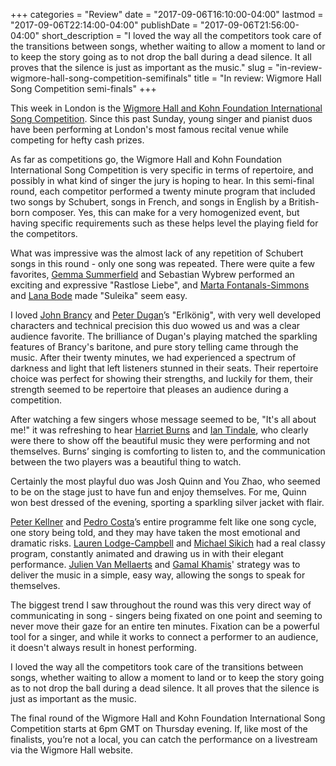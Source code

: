 +++
categories = "Review"
date = "2017-09-06T16:10:00-04:00"
lastmod = "2017-09-06T22:14:00-04:00"
publishDate = "2017-09-06T21:56:00-04:00"
short_description = "I loved the way all the competitors took care of the transitions between songs, whether waiting to allow a moment to land or to keep the story going as to not drop the ball during a dead silence. It all proves that the silence is just as important as the music."
slug = "in-review-wigmore-hall-song-competition-semifinals"
title = "In review: Wigmore Hall Song Competition semi-finals"
+++

This week in London is the [Wigmore Hall and Kohn Foundation International Song Competition](https://wigmore-hall.org.uk/song-competition/2017-songcompetition). Since this past Sunday, young singer and pianist duos have been performing at London's most famous recital venue while competing for hefty cash prizes.

As far as competitions go, the Wigmore Hall and Kohn Foundation International Song Competition is very specific in terms of repertoire, and possibly in what kind of singer the jury is hoping to hear. In this semi-final round, each competitor performed a twenty minute program that included two songs by Schubert, songs in French, and songs in English by a British-born composer. Yes, this can make for a very homogenized event, but having specific requirements such as these helps level the playing field for the competitors.

What was impressive was the almost lack of any repetition of Schubert songs in this round - only one song was repeated. There were quite a few favorites, [Gemma Summerfield](/scene/people/gemma-summerfield/) and Sebastian Wybrew performed an exciting and expressive "Rastlose Liebe", and [Marta Fontanals-Simmons](/scene/people/marta-fontanals-simmons/) and [Lana Bode](/scene/people/lana-bode/) made "Suleika" seem easy.

I loved [John Brancy](/scene/people/john-brancy/) and [Peter Dugan](/scene/people/peter-dugan/)’s "Erlkönig", with very well developed characters and technical precision this duo wowed us and was a clear audience favorite. The brilliance of Dugan's playing matched the sparkling features of Brancy's baritone, and pure story telling came through the music. After their twenty minutes, we had experienced a spectrum of darkness and light that left listeners stunned in their seats. Their repertoire choice was perfect for showing their strengths, and luckily for them, their strength seemed to be repertoire that pleases an audience during a competition.

After watching a few singers whose message seemed to be, "It's all about me!" it was refreshing to hear [Harriet Burns](/scene/people/harriet-burns/) and [Ian Tindale](/scene/people/ian-tindale/), who clearly were there to show off the beautiful music they were performing and not themselves. Burns’ singing is comforting to listen to, and the communication between the two players was a beautiful thing to watch.

Certainly the most playful duo was Josh Quinn and You Zhao, who seemed to be on the stage just to have fun and enjoy themselves. For me, Quinn won best dressed of the evening, sporting a sparkling silver jacket with flair.

[Peter Kellner](/scene/people/peter-kellner/) and [Pedro Costa](/scene/people/pedro-costa/)’s entire programme felt like one song cycle, one story being told, and they may have taken the most emotional and dramatic risks. [Lauren Lodge-Campbell](/scene/people/lauren-lodge-campbell/) and [Michael Sikich](/scene/people/michael-sikich/) had a real classy program, constantly animated and drawing us in with their elegant performance. [Julien Van Mellaerts](/scene/people/julien-van-mellaerts/) and [Gamal Khamis](/scene/people/gamal-khamis/)' strategy was to deliver the music in a simple, easy way, allowing the songs to speak for themselves.

The biggest trend I saw throughout the round was this very direct way of communicating in song - singers being fixated on one point and seeming to never move their gaze for an entire ten minutes. Fixation can be a powerful tool for a singer, and while it works to connect a performer to an audience, it doesn't always result in honest performing.

I loved the way all the competitors took care of the transitions between songs, whether waiting to allow a moment to land or to keep the story going as to not drop the ball during a dead silence. It all proves that the silence is just as important as the music.

The final round of the Wigmore Hall and Kohn Foundation International Song Competition starts at 6pm GMT on Thursday evening. If, like most of the finalists, you’re not a local, you can catch the performance on a livestream via the Wigmore Hall website.

